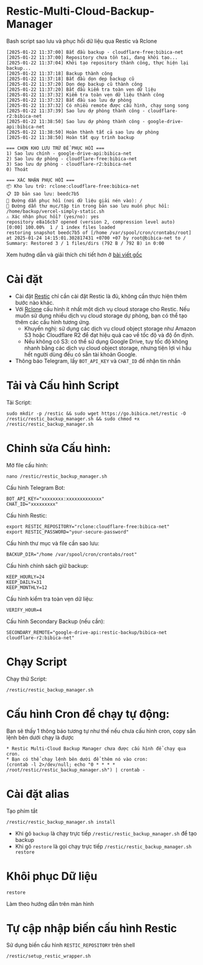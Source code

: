 # Restic-Multi-Cloud-Backup-Manager
Bash script sao lưu và phục hồi dữ liệu qua Restic và Rclone
```backup
[2025-01-22 11:37:00] Bắt đầu backup - cloudflare-free:bibica-net
[2025-01-22 11:37:00] Repository chưa tồn tại, đang khởi tạo...
[2025-01-22 11:37:04] Khởi tạo repository thành công, thực hiện lại backup...
[2025-01-22 11:37:18] Backup thành công
[2025-01-22 11:37:18] Bắt đầu dọn dẹp backup cũ
[2025-01-22 11:37:20] Dọn dẹp backup cũ thành công
[2025-01-22 11:37:20] Bắt đầu kiểm tra toàn vẹn dữ liệu
[2025-01-22 11:37:32] Kiểm tra toàn vẹn dữ liệu thành công
[2025-01-22 11:37:32] Bắt đầu sao lưu dự phòng
[2025-01-22 11:37:32] Có nhiều remote được cấu hình, chạy song song
[2025-01-22 11:37:39] Sao lưu dự phòng thành công - cloudflare-r2:bibica-net
[2025-01-22 11:38:50] Sao lưu dự phòng thành công - google-drive-api:bibica-net
[2025-01-22 11:38:50] Hoàn thành tất cả sao lưu dự phòng
[2025-01-22 11:38:50] Hoàn tất quy trình backup
```
```restore
=== CHỌN KHO LƯU TRỮ ĐỂ PHỤC HỒI ===
1) Sao lưu chính - google-drive-api:bibica-net
2) Sao lưu dự phòng - cloudflare-free:bibica-net
3) Sao lưu dự phòng - cloudflare-r2:bibica-net
0) Thoát
```
```
=== XÁC NHẬN PHỤC HỒI ===
📦 Kho lưu trữ: rclone:cloudflare-free:bibica-net
📋 ID bản sao lưu: beedc7b5
📂 Đường dẫn phục hồi (nơi dữ liệu giải nén vào): /
📂 Đường dẫn thư mục/tập tin trong bản sao lưu muốn phục hồi: /home/backup/vercel-simply-static.sh
⚠️ Xác nhận phục hồi? (yes/no): yes
repository e8a16cb7 opened (version 2, compression level auto)
[0:00] 100.00%  1 / 1 index files loaded
restoring snapshot beedc7b5 of [/home /var/spool/cron/crontabs/root] at 2025-01-24 14:15:01.302817431 +0700 +07 by root@bibica-net to /
Summary: Restored 3 / 1 files/dirs (792 B / 792 B) in 0:00
```
Xem hướng dẫn và giải thích chi tiết hơn ở [bài viết gốc](https://bibica.net/restic-multi-cloud-backup-manager-bash-script-sao-luu-qua-restic-va-rclone/)
# Cài đặt
- Cài đặt [Restic](https://restic.readthedocs.io/en/latest/020_installation.html) chỉ cần cài đặt Restic là đủ, không cần thực hiện thêm bước nào khác.
- Với [Rclone](https://rclone.org/install/) cấu hình ít nhất một dịch vụ cloud storage cho Restic. Nếu muốn sử dụng nhiều dịch vụ cloud storage dự phòng, bạn có thể tạo thêm các cấu hình tương ứng.
   -   Khuyến nghị: sử dụng các dịch vụ cloud object storage như Amazon S3 hoặc Cloudflare R2 để đạt hiệu quả cao về tốc độ và độ ổn định.
   -   Nếu không có S3: có thể sử dụng Google Drive, tuy tốc độ không nhanh bằng các dịch vụ cloud object storage, nhưng tiện lợi vì hầu hết người dùng đều có sẵn tài khoản Google.
- Thông báo Telegram, lấy `BOT_API_KEY` và `CHAT_ID` để nhận tin nhắn
# Tải và Cấu hình Script
Tải Script:
```
sudo mkdir -p /restic && sudo wget https://go.bibica.net/restic -O /restic/restic_backup_manager.sh && sudo chmod +x /restic/restic_backup_manager.sh
```
# Chỉnh sửa Cấu hình:
Mở file cấu hình:
```
nano /restic/restic_backup_manager.sh
```
Cấu hình Telegram Bot:
```
BOT_API_KEY="xxxxxxxx:xxxxxxxxxxxxx"
CHAT_ID="xxxxxxxxx"
```
Cấu hình Restic:
```
export RESTIC_REPOSITORY="rclone:cloudflare-free:bibica-net"
export RESTIC_PASSWORD="your-secure-password"
```
Cấu hình thư mục và file cần sao lưu:
```
BACKUP_DIR="/home /var/spool/cron/crontabs/root"
```
Cấu hình chính sách giữ backup:
```
KEEP_HOURLY=24
KEEP_DAILY=31
KEEP_MONTHLY=12
```
Cấu hình kiểm tra toàn vẹn dữ liệu:
```
VERIFY_HOUR=4
```
Cấu hình Secondary Backup (nếu cần):
```
SECONDARY_REMOTE="google-drive-api:restic-backup/bibica-net cloudflare-r2:bibica-net"
```
# Chạy Script
Chạy thử Script:
```
/restic/restic_backup_manager.sh
````
# Cấu hình Cron để chạy tự động:

Bạn sẽ thấy 1 thông báo tương tự như thế nếu chưa cấu hình cron, copy sẵn lệnh bên dưới chạy là được
```
* Restic Multi-Cloud Backup Manager chưa được cấu hình để chạy qua cron.
* Bạn có thể chạy lệnh bên dưới để thêm nó vào cron:
(crontab -l 2>/dev/null; echo "0 * * * * /root/restic/restic_backup_manager.sh") | crontab -
```
# Cài đặt alias
Tạo phím tắt
```
/restic/restic_backup_manager.sh install
```
- Khi gõ `backup` là chạy trực tiếp `/restic/restic_backup_manager.sh` để tạo backup
- Khi gõ `restore` là gọi chạy trực tiếp `/restic/restic_backup_manager.sh restore`
# Khôi phục Dữ liệu
```
restore
```
Làm theo hướng dẫn trên màn hình
# Tự cập nhập biến cấu hình Restic
Sử dụng biến cấu hình `RESTIC_REPOSITORY` trên shell
```
/restic/setup_restic_wrapper.sh
```
